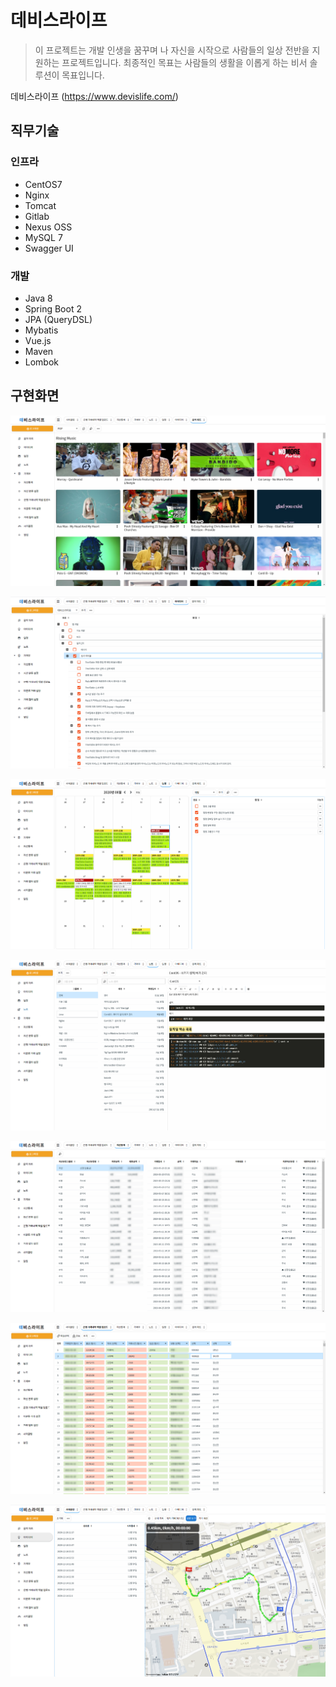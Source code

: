 # 데비스라이프
> 이 프로젝트는 개발 인생을 꿈꾸며 나 자신을 시작으로 사람들의 일상 전반을 지원하는 프로젝트입니다.
> 최종적인 목표는 사람들의 생활을 이롭게 하는 비서 솔루션이 목표입니다.

데비스라이프 (https://www.devislife.com/)


## 직무기술
### 인프라
- CentOS7
- Nginx
- Tomcat
- Gitlab
- Nexus OSS
- MySQL 7
- Swagger UI

### 개발
- Java 8
- Spring Boot 2
- JPA (QueryDSL)
- Mybatis
- Vue.js
- Maven
- Lombok

## 구현화면

![](devislife/1.png)

![](devislife/2.png)

![](devislife/3.png)

![](devislife/4.png)

![](devislife/5.png)

![](devislife/6.png)

![](devislife/7.png)
